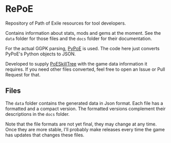 # RePoE

Repository of Path of Exile resources for tool developers.

Contains information about stats, mods and gems at the moment. See the `data`
folder for those files and the `docs` folder for their documentation.

For the actual GGPK parsing, [PyPoE](https://github.com/OmegaK2/PyPoE) is used.
The code here just converts PyPoE's Python objects to JSON.

Developed to supply [PoESkillTree](https://github.com/EmmittJ/PoESkillTree) with the
game data information it requires. If you need other files converted, feel free to
open an Issue or Pull Request for that.

## Files

The `data` folder contains the generated data in Json format. Each file has a
formatted and a compact version. The formatted versions complement their descriptions
in the `docs` folder.

Note that the file formats are not yet final, they may change at any time. Once
they are more stable, I'll probably make releases every time the game has updates
that changes these files.
